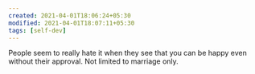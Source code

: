 ```yaml
---
created: 2021-04-01T18:06:24+05:30
modified: 2021-04-01T18:07:11+05:30
tags: [self-dev]
---
```

 People seem to really hate it when they see that you can be happy even without their approval. Not limited to marriage only. 
